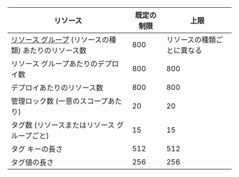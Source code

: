 | リソース | 既定の制限 | 上限 |
| --- | --- | --- |
| [リソース グループ](../articles/azure-resource-manager/resource-group-overview.md#resource-groups) (リソースの種類) あたりのリソース数 |800 |リソースの種類ごとに異なる |
| リソース グループあたりのデプロイ数 |800 |800 |
| デプロイあたりのリソース数 |800 |800 |
| 管理ロック数 (一意のスコープあたり) |20 |20 |
| タグ数 (リソースまたはリソース グループごと)  |15 |15 |
| タグ キーの長さ |512 |512 |
| タグ値の長さ |256 |256 |



<!--HONumber=Dec16_HO2-->


